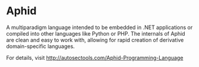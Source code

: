 # Aphid
A multiparadigm language intended to be embedded in .NET applications or compiled into other languages like Python or PHP. The internals of Aphid are clean and easy to work with, allowing for rapid creation of derivative domain-specific languages.

For details, visit http://autosectools.com/Aphid-Programming-Language
